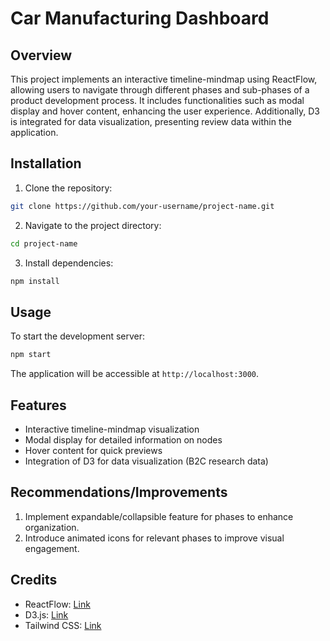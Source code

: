 # Car Manufacturing Dashboard

## Overview

This project implements an interactive timeline-mindmap using ReactFlow, allowing users to navigate through different phases and sub-phases of a product development process. It includes functionalities such as modal display and hover content, enhancing the user experience. Additionally, D3 is integrated for data visualization, presenting review data within the application.

## Installation

1. Clone the repository:

```bash
git clone https://github.com/your-username/project-name.git
```

2. Navigate to the project directory:

```bash
cd project-name
```

3. Install dependencies:

```bash
npm install
```

## Usage

To start the development server:

```bash
npm start
```

The application will be accessible at `http://localhost:3000`.

## Features

- Interactive timeline-mindmap visualization
- Modal display for detailed information on nodes
- Hover content for quick previews
- Integration of D3 for data visualization (B2C research data)

## Recommendations/Improvements

1. Implement expandable/collapsible feature for phases to enhance organization.
2. Introduce animated icons for relevant phases to improve visual engagement.

## Credits

- ReactFlow: [Link](https://reactflow.dev/)
- D3.js: [Link](https://d3js.org/getting-started)
- Tailwind CSS: [Link](https://tailwindcss.com/docs/guides/vite)
